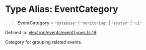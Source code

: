 # Type Alias: EventCategory

> **EventCategory** = `"database"` \| `"monitoring"` \| `"system"` \| `"ui"`

Defined in: [electron/events/eventTypes.ts:19](https://github.com/Nick2bad4u/Uptime-Watcher/blob/3cce0c3b352c8390536ca3c7399ece50a05faf18/electron/events/eventTypes.ts#L19)

Category for grouping related events.
